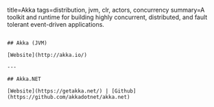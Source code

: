title=Akka
tags=distribution, jvm, clr, actors, concurrency
summary=A toolkit and runtime for building highly concurrent, distributed, and fault tolerant event-driven applications.
~~~~~~

## Akka (JVM)

[Website](http://akka.io/)

---

## Akka.NET

[Website](https://getakka.net/) | [Github](https://github.com/akkadotnet/akka.net)

